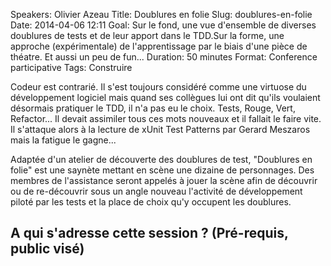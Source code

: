 Speakers: Olivier Azeau
Title: Doublures en folie
Slug: doublures-en-folie
Date: 2014-04-06 12:11
Goal: Sur le fond, une vue d'ensemble de diverses doublures de tests et de leur apport dans le TDD.Sur la forme, une approche (expérimentale) de l'apprentissage par le biais d'une pièce de théatre. Et aussi un peu de fun...
Duration: 50 minutes
Format: Conference participative
Tags: Construire


Codeur est contrarié. Il s'est toujours considéré comme une virtuose du développement logiciel mais quand ses collègues lui ont dit qu'ils voulaient désormais pratiquer le TDD, il n'a pas eu le choix. Tests, Rouge, Vert, Refactor... Il devait assimiler tous ces mots nouveaux et il fallait le faire vite. Il s'attaque alors à la lecture de xUnit Test Patterns par Gerard Meszaros mais la fatigue le gagne...

Adaptée d'un atelier de découverte des doublures de test, "Doublures en folie" est une saynète mettant en scène une dizaine de personnages. Des membres de l'assistance seront appelés à jouer la scène afin de découvrir ou de re-découvrir sous un angle nouveau l'activité de développement piloté par les tests et la place de choix qu'y occupent les doublures.
## A qui s'adresse cette session ? (Pré-requis, public visé)


